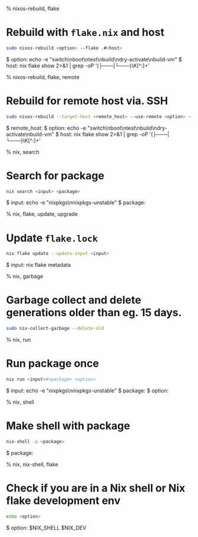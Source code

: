 % nixos-rebuild, flake
# Rebuild with `flake.nix` and host
```sh
sudo nixos-rebuild <option> --flake .#<host>
```
$ option: echo -e "switch\nboot\ntest\nbuild\ndry-activate\nbuild-vm"
$ host: nix flake show 2>&1 | grep -oP '(├───|└───)\K[^:]+'

% nixos-rebuild, flake, remote
# Rebuild for remote host via. SSH
```sh
sudo nixos-rebuild --target-host <remote_host> --use-remote <option> --flake .#<host>
```
$ remote_host:
$ option: echo -e "switch\nboot\ntest\nbuild\ndry-activate\nbuild-vm"
$ host: nix flake show 2>&1 | grep -oP '(├───|└───)\K[^:]+'

% nix, search
# Search for package
```sh
nix search <input> <package>
```
$ input: echo -e "nixpkgs\nnixpkgs-unstable"
$ package:

% nix, flake, update, upgrade
# Update `flake.lock`
```sh
nix flake update --update-input <input>
```
$ input: nix flake metadata

% nix, garbage
# Garbage collect and delete generations older than eg. 15 days.
```sh
sudo nix-collect-garbage --delete-old
```

% nix, run
# Run package once
```sh
nix run <input>#<package> <option>
```
$ input: echo -e "nixpkgs\nnixpkgs-unstable"
$ package:
$ option:

% nix, shell
# Make shell with package
```sh
nix-shell -p <package>
```
$ package:

% nix, nix-shell, flake
# Check if you are in a Nix shell or Nix flake development env
```sh
echo <option>
```
$ option: $NIX_SHELL $NIX_DEV
